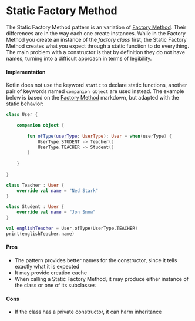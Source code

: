 # Static Factory Method

The Static Factory Method pattern is an variation of [Factory Method](factory.md). Their differences are in the way each one create instances. While in the Factory Method you create an instance of the *factory class* first, the Static Factory Method creates what you expect through a static function to do everything. The main problem with a constructor is that by definition they do not have names, turning into a difficult approach in terms of legibility.

#### Implementation

Kotlin does not use the keyword `static` to declare static functions, another pair of keywords named `companion object` are used instead. The example below is based on the [Factory Method](factory.md) markdown, but adapted with the static behavior:

```kotlin
class User {

    companion object {
        
        fun ofType(userType: UserType): User = when(userType) {
            UserType.STUDENT -> Teacher()
            UserType.TEACHER -> Student()
        }
        
    }
    
}

class Teacher : User {
    override val name = "Ned Stark"
}

class Student : User {
    override val name = "Jon Snow"
}

val englishTeacher = User.ofType(UserType.TEACHER)
print(englishTeacher.name)
```

#### Pros

- The pattern provides better names for the constructor, since it tells exactly what it is expected
- It may provide creation cache
- When calling a Static Factory Method, it may produce either instance of the class or one of its subclasses

#### Cons

- If the class has a private constructor, it can harm inheritance 


